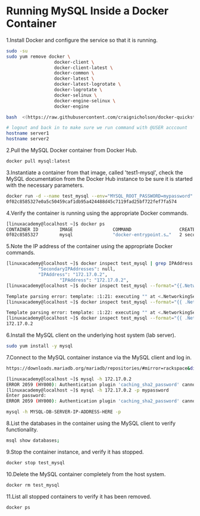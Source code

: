 # Running MySQL Inside a Docker Container

1.Install Docker and configure the service so that it is running.

```bash
sudo -su
sudo yum remove docker \
                  docker-client \
                  docker-client-latest \
                  docker-common \
                  docker-latest \
                  docker-latest-logrotate \
                  docker-logrotate \
                  docker-selinux \
                  docker-engine-selinux \
                  docker-engine

bash  <(https://raw.githubusercontent.com/craignicholson/docker-quickstart/master/01_InstallationConfiguration/centos7_dockerInstall.sh)

# logout and back in to make sure we run command with @USER acccount
hostname server1
hostname server2


```

2.Pull the MySQL Docker container from Docker Hub.

```bash
docker pull mysql:latest
```

3.Instantiate a container from that image, called 'test1-mysql', check the MySQL documentation from the Docker Hub instance to be sure it is started with the necessary parameters.

```bash
docker run -d --name test_mysql --env="MYSQL_ROOT_PASSWORD=mypassword" mysql
0f02c8585327e0a5c50459caf1db95a424488d45c7119fad25bf722fef7fa574


```

4.Verify the container is running using the appropriate Docker commands.

```bash
[linuxacademy@localhost ~]$ docker ps
CONTAINER ID        IMAGE               COMMAND                  CREATED             STATUS              PORTS                 NAMES
0f02c8585327        mysql               "docker-entrypoint.s…"   2 seconds ago       Up 2 seconds        3306/tcp, 33060/tcp   test_mysql

```

5.Note the IP address of the container using the appropriate Docker commands.

```bash
[linuxacademy@localhost ~]$ docker inspect test_mysql | grep IPAddress
            "SecondaryIPAddresses": null,
            "IPAddress": "172.17.0.2",
                    "IPAddress": "172.17.0.2",
[linuxacademy@localhost ~]$ docker inspect test_mysql --format="{{.NetworkingSettings.Networks.bridge.IPAddress}}"

Template parsing error: template: :1:21: executing "" at <.NetworkingSettings....>: map has no entry for key "NetworkingSettings"
[linuxacademy@localhost ~]$ docker inspect test_mysql --format="{{ .NetworkingSettings.Networks.bridge.IPAddress}}"

Template parsing error: template: :1:22: executing "" at <.NetworkingSettings....>: map has no entry for key "NetworkingSettings"
[linuxacademy@localhost ~]$ docker inspect test_mysql --format="{{ .NetworkSettings.Networks.bridge.IPAddress}}"
172.17.0.2

```

6.Install the MySQL client on the underlying host system (lab server).

```bash
sudo yum install -y mysql
```

7.Connect to the MySQL container instance via the MySQL client and log in.

```bash
https://downloads.mariadb.org/mariadb/repositories/#mirror=rackspace&distro=CentOS&distro_release=centos7-ppc64le--centos7&version=10.3

[linuxacademy@localhost ~]$ mysql -h 172.17.0.2 
ERROR 2059 (HY000): Authentication plugin 'caching_sha2_password' cannot be loaded: /usr/lib64/mysql/plugin/caching_sha2_password.so: cannot open shared object file: No such file or directory
[linuxacademy@localhost ~]$ mysql -h 172.17.0.2 -p mypassword
Enter password: 
ERROR 2059 (HY000): Authentication plugin 'caching_sha2_password' cannot be loaded: /usr/lib64/mysql/plugin/caching_sha2_password.so: cannot open shared object file: No such file or directory

mysql -h MYSQL-DB-SERVER-IP-ADDRESS-HERE -p

```

8.List the databases in the container using the MySQL client to verify functionality.

```bash
msql show databases;
```

9.Stop the container instance, and verify it has stopped.

```bash
docker stop test_mysql
```

10.Delete the MySQL container completely from the host system.

```bash
docker rm test_mysql
```

11.List all stopped containers to verify it has been removed.

```bash
docker ps
```
